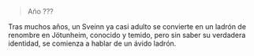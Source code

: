 > Año ???

Tras muchos años, un Sveinn ya casi adulto se convierte en un ladrón de renombre en Jötunheim, conocido y temido, pero sin saber su verdadera identidad, se comienza a hablar de un ávido ladrón.